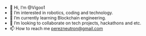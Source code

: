- 👋 Hi, I’m @Vigoo1
- 👀 I’m interested in robotics, coding and technology.
- 🌱 I’m currently learning Blockchain engineering.
- 💞️ I’m looking to collaborate on tech projects, hackathons and etc.
- 📫 How to reach me perezneutron@gmail.com

<!---
Vigoo1/Vigoo1 is a ✨ special ✨ repository because its `README.md` (this file) appears on your GitHub profile.
You can click the Preview link to take a look at your changes.
--->
